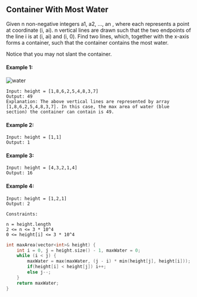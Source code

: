## Container With Most Water

Given n non-negative integers a1, a2, ..., an , where each represents a point at coordinate (i, ai). n vertical lines are drawn such that the two endpoints of the line i is at (i, ai) and (i, 0). Find two lines, which, together with the x-axis forms a container, such that the container contains the most water.

Notice that you may not slant the container.

#### Example 1:

![water](https://s3-lc-upload.s3.amazonaws.com/uploads/2018/07/17/question_11.jpg)

```
Input: height = [1,8,6,2,5,4,8,3,7]
Output: 49
Explanation: The above vertical lines are represented by array [1,8,6,2,5,4,8,3,7]. In this case, the max area of water (blue section) the container can contain is 49.
```

#### Example 2:

```
Input: height = [1,1]
Output: 1
```

#### Example 3:

```
Input: height = [4,3,2,1,4]
Output: 16
```

#### Example 4:

```
Input: height = [1,2,1]
Output: 2
```

```
Constraints:

n = height.length
2 <= n <= 3 * 10^4
0 <= height[i] <= 3 * 10^4
```

```c++
int maxArea(vector<int>& height) {
    int i = 0, j = height.size() - 1, maxWater = 0;
    while (i < j) {
        maxWater = max(maxWater, (j - i) * min(height[j], height[i]));
        if(height[i] < height[j]) i++;
        else j--;
    }
    return maxWater;
}
```
